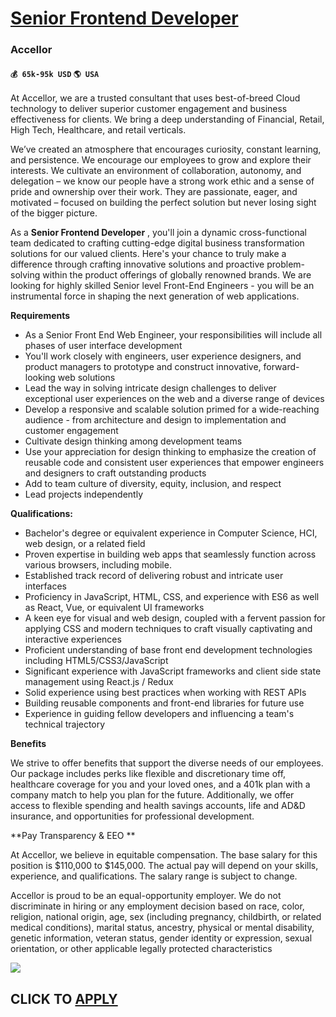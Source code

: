 # [Senior Frontend Developer](https://www.remotewlb.com/apply/senior-frontend-developer-43431)  
### Accellor  
#### `💰 65k-95k USD` `🌎 USA`  

At Accellor, we are a trusted consultant that uses best-of-breed Cloud technology to deliver superior customer engagement and business effectiveness for clients. We bring a deep understanding of Financial, Retail, High Tech, Healthcare, and retail verticals.

We’ve created an atmosphere that encourages curiosity, constant learning, and persistence. We encourage our employees to grow and explore their interests. We cultivate an environment of collaboration, autonomy, and delegation – we know our people have a strong work ethic and a sense of pride and ownership over their work. They are passionate, eager, and motivated – focused on building the perfect solution but never losing sight of the bigger picture.

As a **Senior Frontend Developer** , you'll join a dynamic cross-functional team dedicated to crafting cutting-edge digital business transformation solutions for our valued clients. Here's your chance to truly make a difference through crafting innovative solutions and proactive problem-solving within the product offerings of globally renowned brands. We are looking for highly skilled Senior level Front-End Engineers - you will be an instrumental force in shaping the next generation of web applications.

**Requirements**

  * As a Senior Front End Web Engineer, your responsibilities will include all phases of user interface development
  * You'll work closely with engineers, user experience designers, and product managers to prototype and construct innovative, forward-looking web solutions
  * Lead the way in solving intricate design challenges to deliver exceptional user experiences on the web and a diverse range of devices
  * Develop a responsive and scalable solution primed for a wide-reaching audience - from architecture and design to implementation and customer engagement
  * Cultivate design thinking among development teams
  * Use your appreciation for design thinking to emphasize the creation of reusable code and consistent user experiences that empower engineers and designers to craft outstanding products
  * Add to team culture of diversity, equity, inclusion, and respect
  * Lead projects independently 

**Qualifications:**

  * Bachelor's degree or equivalent experience in Computer Science, HCI, web design, or a related field
  * Proven expertise in building web apps that seamlessly function across various browsers, including mobile.
  * Established track record of delivering robust and intricate user interfaces
  * Proficiency in JavaScript, HTML, CSS, and experience with ES6 as well as React, Vue, or equivalent UI frameworks
  * A keen eye for visual and web design, coupled with a fervent passion for applying CSS and modern techniques to craft visually captivating and interactive experiences
  * Proficient understanding of base front end development technologies including HTML5/CSS3/JavaScript
  * Significant experience with JavaScript frameworks and client side state management using React.js / Redux
  * Solid experience using best practices when working with REST APIs
  * Building reusable components and front-end libraries for future use
  * Experience in guiding fellow developers and influencing a team's technical trajectory

**Benefits**

We strive to offer benefits that support the diverse needs of our employees. Our package includes perks like flexible and discretionary time off, healthcare coverage for you and your loved ones, and a 401k plan with a company match to help you plan for the future. Additionally, we offer access to flexible spending and health savings accounts, life and AD&D insurance, and opportunities for professional development.

 **Pay Transparency & EEO **

At Accellor, we believe in equitable compensation. The base salary for this position is $110,000 to $145,000. The actual pay will depend on your skills, experience, and qualifications. The salary range is subject to change.

Accellor is proud to be an equal-opportunity employer. We do not discriminate in hiring or any employment decision based on race, color, religion, national origin, age, sex (including pregnancy, childbirth, or related medical conditions), marital status, ancestry, physical or mental disability, genetic information, veteran status, gender identity or expression, sexual orientation, or other applicable legally protected characteristics

![](https://remotive.com/job/track/1897429/blank.gif?source=public_api)  
## CLICK TO [APPLY](https://www.remotewlb.com/apply/senior-frontend-developer-43431)

